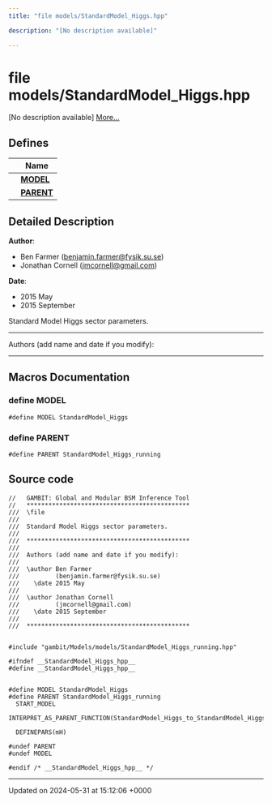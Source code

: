 ```yaml
---
title: "file models/StandardModel_Higgs.hpp"

description: "[No description available]"

---
```


# file models/StandardModel_Higgs.hpp

[No description available] [More...](#detailed-description)

## Defines

|                | Name           |
| -------------- | -------------- |
|  | **[MODEL](/documentation/code/files/standardmodel__higgs_8hpp/#define-model)**  |
|  | **[PARENT](/documentation/code/files/standardmodel__higgs_8hpp/#define-parent)**  |

## Detailed Description


**Author**: 

  * Ben Farmer ([benjamin.farmer@fysik.su.se](mailto:benjamin.farmer@fysik.su.se)) 
  * Jonathan Cornell ([jmcornell@gmail.com](mailto:jmcornell@gmail.com)) 


**Date**: 

  * 2015 May
  * 2015 September


Standard Model Higgs sector parameters.



------------------

Authors (add name and date if you modify):



------------------




## Macros Documentation

### define MODEL

```
#define MODEL StandardModel_Higgs
```


### define PARENT

```
#define PARENT StandardModel_Higgs_running
```


## Source code

```
//   GAMBIT: Global and Modular BSM Inference Tool
//   *********************************************
///  \file
///
///  Standard Model Higgs sector parameters.
///
///  *********************************************
///
///  Authors (add name and date if you modify):
///
///  \author Ben Farmer
///          (benjamin.farmer@fysik.su.se)
///    \date 2015 May
///
///  \author Jonathan Cornell
///          (jmcornell@gmail.com)
///    \date 2015 September
///
///  *********************************************


#include "gambit/Models/models/StandardModel_Higgs_running.hpp"

#ifndef __StandardModel_Higgs_hpp__
#define __StandardModel_Higgs_hpp__


#define MODEL StandardModel_Higgs
#define PARENT StandardModel_Higgs_running
  START_MODEL
  INTERPRET_AS_PARENT_FUNCTION(StandardModel_Higgs_to_StandardModel_Higgs_running)

  DEFINEPARS(mH)

#undef PARENT
#undef MODEL

#endif /* __StandardModel_Higgs_hpp__ */
```


-------------------------------

Updated on 2024-05-31 at 15:12:06 +0000
